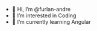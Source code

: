 - 👋 Hi, I’m @furlan-andre
- 👀 I’m interested in Coding
- 🌱 I’m currently learning Angular
<!---
furlan-andre/furlan-andre is a ✨ special ✨ repository because its `README.md` (this file) appears on your GitHub profile.
You can click the Preview link to take a look at your changes.
--->
